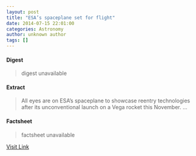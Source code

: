 ```yaml
---
layout: post
title: "ESA’s spaceplane set for flight"
date: 2014-07-15 22:01:00
categories: Astronomy
author: unknown author
tags: []
---
```



#### Digest
>digest unavailable

#### Extract
>All eyes are on ESA’s spaceplane to showcase reentry technologies after its unconventional launch on a Vega rocket this November.&nbsp;...

#### Factsheet
>factsheet unavailable

[Visit Link](http://www.esa.int/Our_Activities/Launchers/IXV/ESA_s_spaceplane_set_for_flight)


